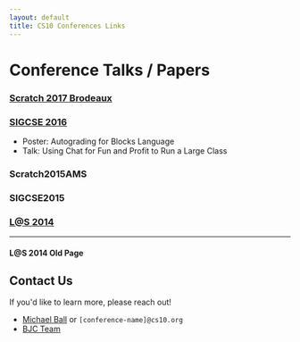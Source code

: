```yaml
---
layout: default
title: CS10 Conferences Links
---
```


# Conference Talks / Papers

### [Scratch 2017 Brodeaux](scratch2017bdx/)

### [SIGCSE 2016](sigcse-2016/)
* Poster: Autograding for Blocks Language
* Talk: Using Chat for Fun and Profit to Run a Large Class

### Scratch2015AMS

### SIGCSE2015

### [L@S 2014](las-2014/)
---

#### L@S 2014 Old Page



## Contact Us

If you'd like to learn more, please reach out!

* [Michael Ball](conferences@cs10.org) or `[conference-name]@cs10.org`
* [BJC Team](contact@bjc.berkeley.edu)


<!-- Links -->
[las]: http://learningatscale.acm.org
[zip]: http://github.com/cs10/video/zipball/gh-pages/
[paper]: https://github.com/cs10/video/blob/gh-pages/LAS-2014/LAS%20Paper%20Overview.pdf?raw=true